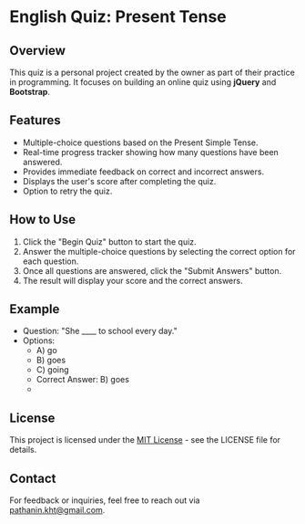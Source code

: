 # English Quiz: Present Tense

## Overview
This quiz is a personal project created by the owner as part of their practice in programming. It focuses on building an online quiz using **jQuery** and **Bootstrap**.

## Features
- Multiple-choice questions based on the Present Simple Tense.
- Real-time progress tracker showing how many questions have been answered.
- Provides immediate feedback on correct and incorrect answers.
- Displays the user's score after completing the quiz.
- Option to retry the quiz.

## How to Use
1. Click the "Begin Quiz" button to start the quiz.
2. Answer the multiple-choice questions by selecting the correct option for each question.
3. Once all questions are answered, click the "Submit Answers" button.
4. The result will display your score and the correct answers.

## Example
- Question: "She ____ to school every day."
- Options:
  - A) go
  - B) goes
  - C) going
  - Correct Answer: B) goes
  - 
## License
This project is licensed under the [MIT License](LICENSE) - see the LICENSE file for details.

## Contact
For feedback or inquiries, feel free to reach out via [pathanin.kht@gmail.com](pathanin.kht@gmail.com).
